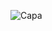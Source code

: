![Capa](https://github.com/milsucruz/dt-money/assets/103121417/f1d59d60-cd69-46ba-b5da-39e86c24847c)
